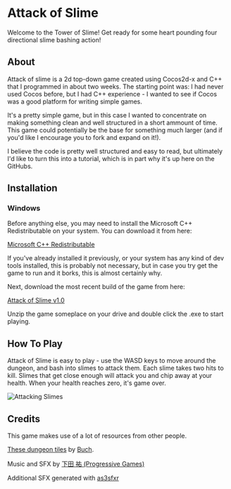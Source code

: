 # Attack of Slime

Welcome to the Tower of Slime! Get ready for some heart pounding four directional slime bashing action!

## About

Attack of slime is a 2d top-down game created using Cocos2d-x and C++ that I programmed in about two weeks. The starting point was: I had never used Cocos before, but I had C++ experience - I wanted to see if Cocos was a good platform for writing simple games. 

It's a pretty simple game, but in this case I wanted to concentrate on making something clean and well structured in a short ammount of time. This game could potentially be the base for something much larger (and if you'd like I encourage you to fork and expand on it!).

I believe the code is pretty well structured and easy to read, but ultimately I'd like to turn this into a tutorial, which is in part why it's up here on the GitHubs.

## Installation

### Windows

Before anything else, you may need to install the Microsoft C++ Redistributable on your system. You can download it from here:

[Microsoft C++ Redistributable](https://www.microsoft.com/en-us/download/details.aspx?id=48145)

If you've already installed it previously, or your system has any kind of dev tools installed, this is probably not necessary, but in case you try get the game to run and it borks, this is almost certainly why.

Next, download the most recent build of the game from here:

[Attack of Slime v1.0](https://s3-us-west-2.amazonaws.com/attackofslime/AttackOfSlime-win32-v1.0.zip)

Unzip the game someplace on your drive and double click the .exe to start playing.

## How To Play

Attack of Slime is easy to play - use the WASD keys to move around the dungeon, and bash into slimes to attack them. Each slime takes two hits to kill. Slimes that get close enough will attack you and chip away at your health. When your health reaches zero, it's game over.

![Attacking Slimes](https://s3-us-west-2.amazonaws.com/attackofslime/attackofslime_gameplay01.gif)

## Credits

This game makes use of a lot of resources from other people. 

[These dungeon tiles](http://opengameart.org/content/a-blocky-dungeonhttp://opengameart.org/content/a-blocky-dungeon) by [Buch](https://www.patreon.com/buch?ty=h).

Music and SFX by [下田 祐 (Progressive Games)](http://progressivegames.wix.com/ys42)

Additional SFX generated with [as3sfxr](http://superflashbros.net/as3sfxr/)
